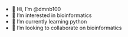- 👋 Hi, I’m @dmnb100
- 👀 I’m interested in bioinformatics
- 🌱 I’m currently learning python
- 💞️ I’m looking to collaborate on bioinformatics

<!---
dmnb100/dmnb100 is a ✨ special ✨ repository because its `README.md` (this file) appears on your GitHub profile.
You can click the Preview link to take a look at your changes.
--->

